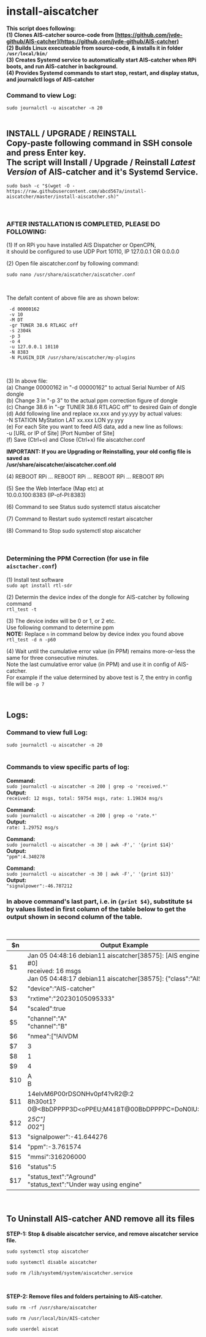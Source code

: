 # install-aiscatcher

**This script does following:** </br>
**(1) Clones AIS-catcher source-code from [https://github.com/jvde-github/AIS-catcher](https://github.com/jvde-github/AIS-catcher)** </br>
**(2) Builds Linux executeable from source-code, & installs it in folder `/usr/local/bin/`** </br>
**(3) Creates Systemd service to automatically start AIS-catcher when RPi boots, and run AIS-catcher in background.** </br>
**(4) Provides Systemd commands to start stop, restart, and display status, and journalctl logs of AIS-catcher** </br>
### Command to view Log: 
`sudo journalctl -u aiscatcher -n 20 ` </br></br>

## INSTALL / UPGRADE / REINSTALL </br> Copy-paste following command in SSH console and press Enter key. </br> The script will Install / Upgrade / Reinstall _Latest Version_ of AIS-catcher and it's Systemd Service.  </br>

```
sudo bash -c "$(wget -O - https://raw.githubusercontent.com/abcd567a/install-aiscatcher/master/install-aiscatcher.sh)"

```

</br>

### AFTER INSTALLATION IS COMPLETED, PLEASE DO FOLLOWING: </br>
(1) If on RPi you have installed AIS Dispatcher or OpenCPN, </br>
    it should be configured to use UDP Port 10110, IP 127.0.0.1 OR 0.0.0.0 </br>

(2) Open file aiscatcher.conf by following command: </br>

``` 
sudo nano /usr/share/aiscatcher/aiscatcher.conf     

```
 </br>

The defalt content of above file are as shown below:  </br>

```
 -d 00000162
 -v 10
 -M DT
 -gr TUNER 38.6 RTLAGC off
 -s 2304k
 -p 3
 -o 4
 -u 127.0.0.1 10110
 -N 8383
 -N PLUGIN_DIR /usr/share/aiscatcher/my-plugins   

```

</br>

(3) In above file: </br>
     (a) Change 00000162 in "-d 00000162" to actual Serial Number of AIS dongle </br>
     (b) Change 3 in "-p 3" to the actual ppm correction figure of dongle </br>
     (c) Change 38.6 in "-gr TUNER 38.6 RTLAGC off" to desired Gain of dongle </br>
     (d) Add following line and replace xx.xxx and yy.yyy by actual values: </br>
          -N STATION MyStation LAT xx.xxx LON yy.yyy </br>
     (e) For each Site you want to feed AIS data, add a new line as follows: </br>
          -u [URL or IP of Site] [Port Number of Site] </br>
     (f) Save (Ctrl+o) and  Close (Ctrl+x) file aiscatcher.conf </br>

**IMPORTANT: If you are Upgrading or Reinstalling, your old config file is saved as** </br>
       **/usr/share/aiscatcher/aiscatcher.conf.old** </br>

(4) REBOOT RPi ... REBOOT RPi ... REBOOT RPi ... REBOOT RPi </br>

(5) See the Web Interface (Map etc) at </br>
        10.0.0.100:8383  (IP-of-PI:8383) </br>

(6) Command to see Status sudo systemctl status aiscatcher </br>

(7) Command to Restart    sudo systemctl restart aiscatcher </br>

(8) Command to Stop       sudo systemctl stop aiscatcher </br>

</br>

### Determining the PPM Correction (for use in file `aisctacher.conf`) </br>

(1) Install test software </br>
`sudo apt install rtl-sdr  ` </br>

(2) Determin the device index of the dongle for AIS-catcher by following command </br>
`rtl_test -t`  </br>

(3) The device index will be 0 or 1, or 2 etc. </br>
Use following command to determine ppm  </br>
**NOTE:** Replace `n` in command below by device index you found above </br>
`rtl_test -d n -p60 ` </br>

(4) Wait until the cumulative error value (in PPM) remains more-or-less the same for three consecutive minutes. </br>
Note the last cumulative error value (in PPM) and use it in config of AIS-catcher.</br>
For example if the value determined by above test is 7, the entry in config file will be `-p 7` </br>

</br>

## Logs:
### Command to view full Log: 
`sudo journalctl -u aiscatcher -n 20 ` </br></br>

### Commands to view specific parts of log:

**Command:**  </br>
`sudo journalctl -u aiscatcher -n 200 | grep -o 'received.*'  ` </br>
**Output:** </br>
`received: 12 msgs, total: 59754 msgs, rate: 1.19834 msg/s ` </br> 

**Command:**  </br>
`sudo journalctl -u aiscatcher -n 200 | grep -o 'rate.*'  ` </br>
**Output:** </br>
`rate: 1.29752 msg/s`  </br>

**Command:** </br>
`sudo journalctl -u aiscatcher -n 30 | awk -F',' '{print $14}'  ` </br>
**Output:** </br>
`"ppm":4.340278`  </br>

**Command:** </br>
`sudo journalctl -u aiscatcher -n 30 | awk -F',' '{print $13}'  ` </br>
**Output:** </br>
`"signalpower":-46.787212`  </br>

### In above command's last part, i.e. in `{print $4}`, substitute `$4` by values listed in first column of the table below to get the output shown in second column of the table.

&nbsp;

| $n  |  Output  Example  |
|---|---|
| $1 | Jan 05 04:48:16 debian11 aiscatcher[38575]: [AIS engine v0.42 #0] </br>    received: 16 msgs </br> Jan 05 04:48:17 debian11 aiscatcher[38575]: {"class":"AIS"|
| $2 | "device":"AIS-catcher" |
| $3 | "rxtime":"20230105095333" |
| $4 | "scaled":true |
| $5 | "channel":"A" </br> "channel":"B" |
| $6 | "nmea":["!AIVDM |
| $7 | 3 |
| $8 | 1 |
| $9 | 4|
| $10 |  A </br> B |
| $11 | 14eIvM6P00rDSONHv0pf4?vR2@:2 </br> 8h30ot1?0@<BbDPPPP3D<oPPEU;M418T@00BbDPPPPC=DoN0lU:2WQ8v  |  
| $12 | 2*5C"] </br> 0*02"] |
| $13 | "signalpower":-41.644276 |
| $14 | "ppm":-3.761574 |
| $15 | "mmsi":316206000 |
| $16 | "status":5 |
| $17 | "status_text":"Aground" </br> "status_text":"Under way using engine" |

&nbsp;

## To Uninstall AIS-catcher AND remove all its files

**STEP-1: Stop & disable aiscatcher service, and remove aiscatcher service file.**

```
sudo systemctl stop aiscatcher  

sudo systemctl disable aiscatcher  

sudo rm /lib/systemd/system/aiscatcher.service  

```

&nbsp;

**STEP-2: Remove files and folders pertaining to AIS-catcher.**

```
sudo rm -rf /usr/share/aiscatcher

sudo rm /usr/local/bin/AIS-catcher

sudo userdel aiscat   

```

&nbsp;

